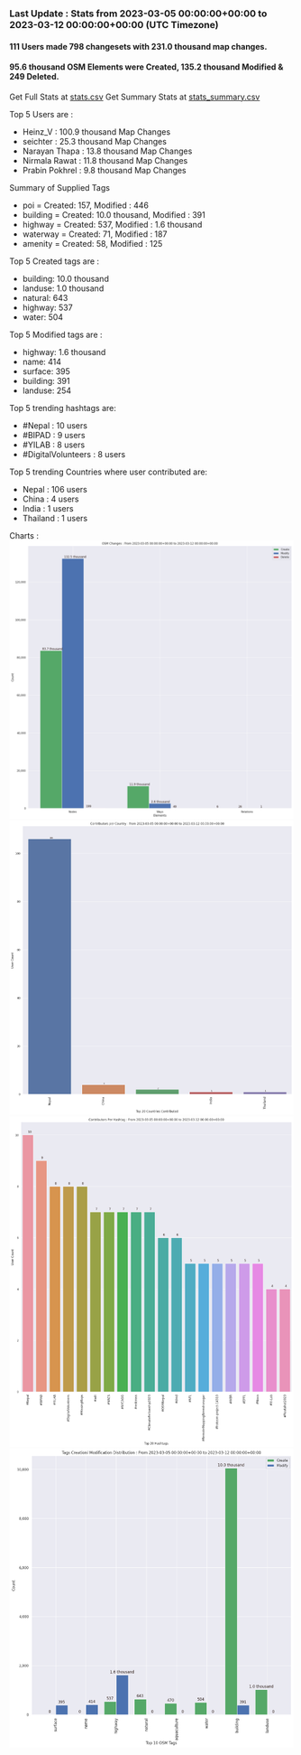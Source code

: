 ### Last Update : Stats from 2023-03-05 00:00:00+00:00 to 2023-03-12 00:00:00+00:00 (UTC Timezone)

#### 111 Users made 798 changesets with 231.0 thousand map changes.
#### 95.6 thousand OSM Elements were Created, 135.2 thousand Modified & 249 Deleted.
Get Full Stats at [stats.csv](/stats/Nepal/Weekly/stats.csv)
Get Summary Stats at [stats_summary.csv](/stats/Nepal/Weekly/stats_summary.csv)

Top 5 Users are : 
- Heinz_V : 100.9 thousand Map Changes
- seichter : 25.3 thousand Map Changes
- Narayan Thapa : 13.8 thousand Map Changes
- Nirmala Rawat : 11.8 thousand Map Changes
- Prabin Pokhrel : 9.8 thousand Map Changes

Summary of Supplied Tags
- poi = Created: 157, Modified : 446
- building = Created: 10.0 thousand, Modified : 391
- highway = Created: 537, Modified : 1.6 thousand
- waterway = Created: 71, Modified : 187
- amenity = Created: 58, Modified : 125


Top 5 Created tags are :
- building: 10.0 thousand
- landuse: 1.0 thousand
- natural: 643
- highway: 537
- water: 504


Top 5 Modified tags are :
- highway: 1.6 thousand
- name: 414
- surface: 395
- building: 391
- landuse: 254


Top 5 trending hashtags are:
- #Nepal : 10 users
- #BIPAD : 9 users
- #YILAB : 8 users
- #DigitalVolunteers : 8 users


Top 5 trending Countries where user contributed are:
- Nepal : 106 users
- China : 4 users
- India : 1 users
- Thailand : 1 users


 Charts : 
![Alt text](./stats_osm_changes.png) 
![Alt text](./stats_users_per_country.png) 
![Alt text](./stats_users_per_hashtag.png) 
![Alt text](./stats_tags.png) 